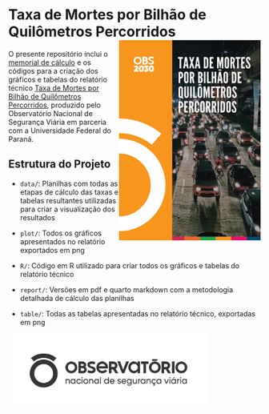 
# Taxa de Mortes por Bilhão de Quilômetros Percorridos <img src="fig/capa.png" align="right" height="400"/>

O presente repositório inclui o [memorial de
cálculo](https://onsv.github.io/rt-taxa-bilhao/report/memorial_calculo.pdf)
e os códigos para a criação dos gráficos e tabelas do relatório técnico
[Taxa de Mortes por Bilhão de Quilômetros
Percorridos](https://www.onsv.org.br/estudos-pesquisas/estudo-taxa-de-mortes-por-bilhao-de-quilometros-percorridos),
produzido pelo Observatório Nacional de Segurança Viária em parceria com
a Universidade Federal do Paraná.

## Estrutura do Projeto

- `data/`: Planilhas com todas as etapas de cálculo das taxas e tabelas
  resultantes utilizadas para criar a visualização dos resultados

- `plot/`: Todos os gráficos apresentados no relatório exportados em png

- `R/`: Código em R utilizado para criar todos os gráficos e tabelas do
  relatório técnico

- `report/`: Versões em pdf e quarto markdown com a metodologia
  detalhada de cálculo das planilhas

- `table/`: Todas as tabelas apresentadas no relatório técnico,
  exportadas em png

<img src="fig/onsv.png" align="left" width="400"/>

